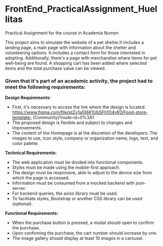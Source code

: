 # FrontEnd_PracticalAssignment_Huellitas
Practical Assignment for the course in Academia Numen


This project aims to simulate the website of a pet shelter.It includes a landing page, a main page with information about the shelter and volunteering options. It includes a contact form for those interested in adopting. Additionally, there's a page with merchandise where items for pet well-being are found. A shopping cart has been added where selected items and the total purchase value can be viewed.


### Given that it's part of an academic activity, the project had to meet the following requirements:

**Design Requirements:**
* First, it's necessary to access the link where the design is located: https://www.figma.com/file/ptZy1a106K1UbSFh1O4v93/Food-store-template- (Community)?node-id=0%3A1
* The proposed design is flexible and subject to changes and improvements.
* The content of the Homepage is at the discretion of the developers: The images to use, icon style, company or organization name, logo, text, and color palette.

**Technical Requirements:**
* The web application must be divided into functional components.
* Styles must be made using the mobile-first approach.
* The design must be responsive, able to adjust to the device size from which the page is accessed.
* Information must be consumed from a mocked backend with json-server.
* For backend queries, the axios library must be used.
* To facilitate styles, Bootstrap or another CSS library can be used (optional).

**Functional Requirements:**
* When the purchase button is pressed, a modal should open to confirm the purchase.
* Upon confirming the purchase, the cart number should increase by one.
* The image gallery should display at least 10 images in a carousel.
